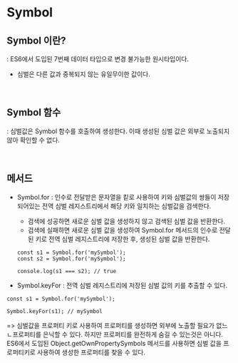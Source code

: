 # Symbol

## Symbol 이란?

: ES6에서 도입된 7번째 데이터 타입으로 변경 불가능한 원시타입이다.

- 심벌은 다른 값과 중복되지 않는 유일무이한 값이다.

<br/>

## Symbol 함수

: 심벌값은 Symbol 함수를 호출하여 생성한다. 이때 생성된 심벌 값은 외부로 노출되지 않아 확인할 수 없다.

<br/>

## 메서드

- Symbol.for
  : 인수로 전달받은 문자열을 킽로 사용하여 키와 심벌값의 쌍들이 저장되어있는 전역 심벌 레지스트리에서 해당 키와 일치하는 심벌값을 검색한다.

  - 검색에 성공하면 새로운 심벌 값을 생성하지 않고 검색된 심벌 값을 반환한다.
  - 검색에 실패하면 새로운 심벌 값을 생성하여 Symbol.for 메서드의 인수로 전달된 키로 전역 심벌 레지스트리에 저장한 후, 생성된 심벌 값을 반환한다.

  ```
  const s1 = Symbol.for('mySymbol');
  const s2 = Symbol.for('mySymbol');

  console.log(s1 === s2); // true
  ```

- Symbol.keyFor
  : 전역 심벌 레지스트리에 저장된 심벌 값의 키를 추출할 수 있다.

```
const s1 = Symbol.for('mySymbol');

Symbol.keyFor(s1); // mySymbol
```

=> 심벌값을 프로퍼티 키로 사용하여 프로퍼티를 생성하면 외부에 노출할 필요가 없느 ㄴ프로퍼티를 은닉할 수 있다.
하지만 프로퍼티를 완전하게 숨길 수 있는것은 아니다.
ES6에서 도입된 Object.getOwnPropertySymbols 메서드를 사용하면 심벌 값을 프로퍼티키로 사용하여 생성한 프로퍼티를 찾을 수 있다.
